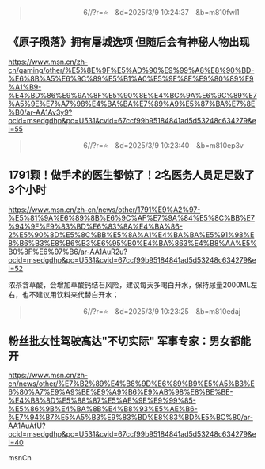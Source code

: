 
>　　　　　　　　6//?r=⭐　&d=2025/3/9 10:24:37　&b=m810fwl1
## 《原子陨落》拥有屠城选项 但随后会有神秘人物出现
https://www.msn.cn/zh-cn/gaming/other/%E5%8E%9F%E5%AD%90%E9%99%A8%E8%90%BD-%E6%8B%A5%E6%9C%89%E5%B1%A0%E5%9F%8E%E9%80%89%E9%A1%B9-%E4%BD%86%E9%9A%8F%E5%90%8E%E4%BC%9A%E6%9C%89%E7%A5%9E%E7%A7%98%E4%BA%BA%E7%89%A9%E5%87%BA%E7%8E%B0/ar-AA1Av3y9?ocid=msedgdhp&pc=U531&cvid=67ccf99b95184841ad5d53248c634279&ei=55

>　　　　　　　　6//?r=⭐　&d=2025/3/9 10:23:40　&b=m810ep3v
## 1791颗！做手术的医生都惊了！2名医务人员足足数了3个小时
https://www.msn.cn/zh-cn/news/other/1791%E9%A2%97-%E5%81%9A%E6%89%8B%E6%9C%AF%E7%9A%84%E5%8C%BB%E7%94%9F%E9%83%BD%E6%83%8A%E4%BA%86-2%E5%90%8D%E5%8C%BB%E5%8A%A1%E4%BA%BA%E5%91%98%E8%B6%B3%E8%B6%B3%E6%95%B0%E4%BA%863%E4%B8%AA%E5%B0%8F%E6%97%B6/ar-AA1AuR2u?ocid=msedgdhp&pc=U531&cvid=67ccf99b95184841ad5d53248c634279&ei=52

浓茶含草酸，会增加草酸钙结石风险，建议每天多喝白开水，保持尿量2000ML左右，也不建议用饮料来代替白开水；

>　　　　　　　　6//?r=⭐　&d=2025/3/9 10:23:25　&b=m810edaj
## 粉丝批女性驾驶高达"不切实际" 军事专家：男女都能开
https://www.msn.cn/zh-cn/news/other/%E7%B2%89%E4%B8%9D%E6%89%B9%E5%A5%B3%E6%80%A7%E9%A9%BE%E9%A9%B6%E9%AB%98%E8%BE%BE-%E4%B8%8D%E5%88%87%E5%AE%9E%E9%99%85-%E5%86%9B%E4%BA%8B%E4%B8%93%E5%AE%B6-%E7%94%B7%E5%A5%B3%E9%83%BD%E8%83%BD%E5%BC%80/ar-AA1AuAfU?ocid=msedgdhp&pc=U531&cvid=67ccf99b95184841ad5d53248c634279&ei=40


msnCn
